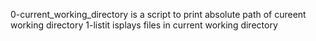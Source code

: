 0-current_working_directory is a script to print absolute path of cureent working directory
1-listit isplays files in current working directory
